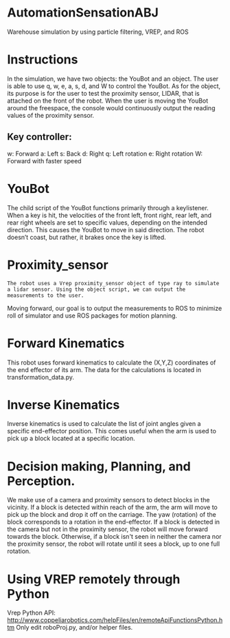 # AutomationSensationABJ
Warehouse simulation by using particle filtering, VREP, and ROS

# Instructions
In the simulation, we have two objects: the YouBot and an object. The user is able to use q, w, e, a, s, d, and W to control the YouBot. As for the object, its purpose is for the user to test the proximity sensor, LIDAR, that is attached on the front of the robot. When the user is moving the YouBot around the freespace, the console would continuously output the reading values of the proximity sensor. 

## Key controller:
w: Forward
a: Left
s: Back
d: Right
q: Left rotation
e: Right rotation
W: Forward with faster speed
 

# YouBot
The child script of the YouBot functions primarily through a keylistener. When a key is hit, the velocities of the front left, front right, rear left, and rear right wheels are set to specific values, depending on the intended direction. This causes the YouBot to move in said direction. The robot doesn’t coast, but rather, it brakes once the key is lifted.


# Proximity_sensor
	The robot uses a Vrep proximity_sensor object of type ray to simulate a lidar sensor. Using the object script, we can output the measurements to the user. 
Moving forward, our goal is to output the measurements to ROS to minimize roll of simulator and use ROS packages for motion planning.

# Forward Kinematics
This robot uses forward kinematics to calculate the (X,Y,Z) coordinates of the end effector of its arm. The data for the calculations is located in transformation_data.py. 

# Inverse Kinematics
Inverse kinematics is used to calculate the list of joint angles given a specific end-effector position. This comes useful when the arm is used to pick up a block located at a specific location.

# Decision making, Planning, and Perception.
We make use of a camera and proximity sensors to detect blocks in the vicinity. If a block is detected within reach of the arm, the arm will move to pick up the block and drop it off on the carriage. The yaw (rotation) of the block corresponds to a rotation in the end-effector. If a block is detected in the camera but not in the proximity sensor, the robot will move forward towards the block. Otherwise, if a block isn't seen in neither the camera nor the proximity sensor, the robot will rotate until it sees a block, up to one full rotation.

# Using VREP remotely through Python
Vrep Python API:
http://www.coppeliarobotics.com/helpFiles/en/remoteApiFunctionsPython.htm
Only edit roboProj.py, and/or helper files.
